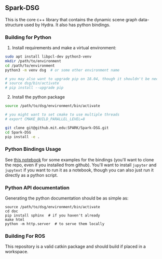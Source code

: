 ## Spark-DSG

This is the core c++ library that contains the dynamic scene graph data-structure used by Hydra. It also has python bindings.

### Building for Python

  1. Install requirements and make a virtual environment:

```bash
sudo apt install libpcl-dev python3-venv
mkdir /path/to/environment
cd /path/to/environment
python3 -m venv dsg  # or some other environment name

# you may also want to upgrade pip on 18.04, though it shouldn't be necessary
# source dsg/bin/activate
# pip install --upgrade pip
```

  2. Install the python package
```bash
source /path/to/dsg/environment/bin/activate

# you might want to set cmake to use multiple threads
# export CMAKE_BUILD_PARALLEL_LEVEL=8

git clone git@github.mit.edu:SPARK/Spark-DSG.git
cd Spark-DSG
pip install -e .
```

### Python Bindings Usage

See [this notebook](notebooks/bindings_demo.py) for some examples for the bindings (you'll want to clone the repo, even if you installed from github).  You'll want to install `jupyter` and `jupytext` if you want to run it as a notebook, though you can also just run it directly as a python script.

### Python API documentation

Generating the python documentation should be as simple as:

```
source /path/to/dsg/environment/bin/activate
cd doc
pip install sphinx  # if you haven't already
make html
python -m http.server  # to serve them locally
```

### Building For ROS

This repository is a valid catkin package and should build if placed in a workspace.
